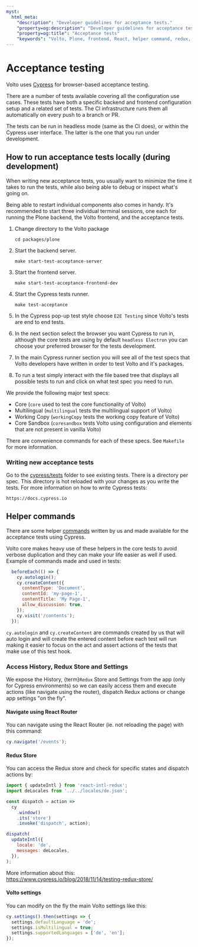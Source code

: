 ```yaml
---
myst:
  html_meta:
    "description": "Developer guidelines for acceptance tests."
    "property=og:description": "Developer guidelines for acceptance tests."
    "property=og:title": "Acceptance tests"
    "keywords": "Volto, Plone, frontend, React, helper command, redux, acceptance, tests, Cypress"
---
```


# Acceptance testing

Volto uses [Cypress](https://www.cypress.io/) for browser-based acceptance testing.

There are a number of tests available covering all the configuration use cases.
These tests have both a specific backend and frontend configuration setup and a related set of tests.
The CI infrastructure runs them all automatically on every push to a branch or PR.

The tests can be run in headless mode (same as the CI does), or within the Cypress user interface.
The latter is the one that you run under development.

## How to run acceptance tests locally (during development)

When writing new acceptance tests, you usually want to minimize the time it takes to run the tests, while also being able to debug or inspect what's going on.

Being able to restart individual components also comes in handy.
It's recommended to start three individual terminal sessions, one each for running the Plone backend, the Volto frontend, and the acceptance tests.

1. Change directory to the Volto package

    ```shell
    cd packages/plone
    ```

1.  Start the backend server.

    ```shell
    make start-test-acceptance-server
    ```

1.  Start the frontend server.

    ```shell
    make start-test-acceptance-frontend-dev
    ```

1.  Start the Cypress tests runner.

    ```shell
    make test-acceptance
    ```

1. In the Cypress pop-up test style choose `E2E Testing` since Volto's tests are end to end tests.

1. In the next section select the browser you want Cypress to run in, although the core tests are using by default `headless Electron` you can choose your preferred browser for the tests development.

1. In the main Cypress runner section you will see all of the test specs that Volto developers have written in order to test Volto and it's packages.

1. To run a test simply interact with the file based tree that displays all possible tests to run and click on what test spec you need to run. 

We provide the following major test specs:

- Core (`core` used to test the core functionality of Volto)
- Multilingual (`multilingual` tests the multilingual support of Volto)
- Working Copy (`workingCopy` tests the working copy feature of Volto)
- Core Sandbox (`coresandbox` tests Volto using configuration and elements that are not present in vanilla Volto)

There are convenience commands for each of these specs. See `Makefile` for more information.

### Writing new acceptance tests

Go to the [cypress/tests](https://github.com/plone/volto/tree/main/packages/volto/cypress/tests) folder to see existing tests.
There is a directory per spec.
This directory is hot reloaded with your changes as you write the tests.
For more information on how to write Cypress tests:

    https://docs.cypress.io


## Helper commands

There are some helper [commands](https://github.com/plone/volto/blob/main/packages/volto/cypress/support/commands.js) written by us and made available for the acceptance tests using Cypress.

Volto core makes heavy use of these helpers in the core tests to avoid verbose duplication and they can make your life easier as well if used.
Example of commands made and used in tests:

```js
  beforeEach(() => {
    cy.autologin();
    cy.createContent({
      contentType: 'Document',
      contentId: 'my-page-1',
      contentTitle: 'My Page-1',
      allow_discussion: true,
    });
    cy.visit('/contents');
  });
```
`cy.autologin` and `cy.createContent` are commands created by us that will auto login and will create the entered content before each test will run making it easier to focus on the act and assert actions of the tests that make use of this test hook.

### Access History, Redux Store and Settings

We expose the History, {term}`Redux` Store and Settings from the app (only for Cypress environments) so we can easily access them and execute actions (like navigate using the router), dispatch Redux actions or change app settings "on the fly".

#### Navigate using React Router

You can navigate using the React Router (ie. not reloading the page) with this command:

```js
cy.navigate('/events');
```

#### Redux Store

You can access the Redux store and check for specific states and dispatch actions by:

```js
import { updateIntl } from 'react-intl-redux';
import deLocales from '../../locales/de.json';

const dispatch = action =>
  cy
    .window()
    .its('store')
    .invoke('dispatch', action);

dispatch(
  updateIntl({
    locale: 'de',
    messages: deLocales,
  }),
);
```

More information about this: https://www.cypress.io/blog/2018/11/14/testing-redux-store/

#### Volto settings

You can modify on the fly the main Volto settings like this:

```js
cy.settings().then(settings => {
  settings.defaultLanguage = 'de';
  settings.isMultilingual = true;
  settings.supportedLanguages = ['de', 'en'];
});
```
